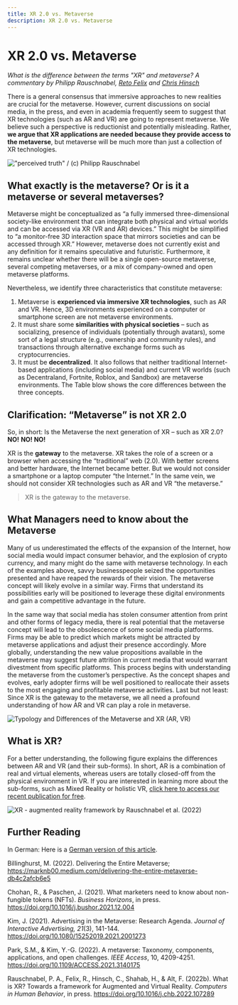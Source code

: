 ```yaml
---
title: XR 2.0 vs. Metaverse
description: XR 2.0 vs. Metaverse
---
```

# XR 2.0 vs. Metaverse

*What is the difference between the terms "XR" and metaverse?* *A commentary by Philipp Rauschnabel,* *[Reto Felix](https://www.linkedin.com/in/reto-felix-7b838a2/)* *and* *[Chris Hinsch](https://www.linkedin.com/in/chris-hinsch-01ab9a5/)*

There is a general consensus that immersive approaches to new realities are crucial for the metaverse. However, current discussions on social media, in the press, and even in academia frequently seem to suggest that XR technologies (such as AR and VR) are going to represent metaverse. We believe such a perspective is reductionist and potentially misleading. Rather, **we argue that XR applications are needed because they provide access to the metaverse**, but metaverse will be much more than just a collection of XR technologies.

!["perceived truth" / (c) Philipp Rauschnabel ](https://media.licdn.com/dms/image/C4D12AQHupVb5vTKCJg/article-cover_image-shrink_423_752/0/1651515636994?e=1681948800&v=beta&t=HP1VmUhYbVp1mDk95JH_gkXvDSIm1R-gr0dwxMRPLQA)

## What exactly is the metaverse? Or is it a metaverse or several metaverses?

Metaverse might be conceptualized as “a fully immersed three-dimensional society-like environment that can integrate both physical and virtual worlds and can be accessed via XR (VR and AR) devices.” This might be simplified to “a monitor-free 3D interaction space that mirrors societies and can be accessed through XR.” However, metaverse does not currently exist and any definition for it remains speculative and futuristic. Furthermore, it remains unclear whether there will be a single open-source metaverse, several competing metaverses, or a mix of company-owned and open metaverse platforms.

Nevertheless, we identify three characteristics that constitute metaverse:

1. Metaverse is **experienced via immersive XR technologies**, such as AR and VR. Hence, 3D environments experienced on a computer or smartphone screen are not metaverse environments.
2. It must share some **similarities with physical societies** – such as socializing, presence of individuals (potentially through avatars), some sort of a legal structure (e.g., ownership and community rules), and transactions through alternative exchange forms such as cryptocurrencies.
3. It must be **decentralized**. It also follows that neither traditional Internet-based applications (including social media) and current VR worlds (such as Decentraland, Fortnite, Roblox, and Sandbox) are metaverse environments. The Table blow shows the core differences between the three concepts.

## Clarification: “Metaverse” is not XR 2.0

So, in short: Is the Metaverse the next generation of XR – such as XR 2.0? **NO!** **NO! NO!**

XR is the **gateway** to the metaverse. XR takes the role of a screen or a browser when accessing the “traditional” web (2.0). With better screens and better hardware, the Internet became better. But we would not consider a smartphone or a laptop computer “the Internet.” In the same vein, we should not consider XR technologies such as AR and VR “the metaverse.”

> XR is the gateway to the metaverse.

## What Managers need to know about the Metaverse

Many of us underestimated the effects of the expansion of the Internet, how social media would impact consumer behavior, and the explosion of crypto currency, and many might do the same with metaverse technology. In each of the examples above, savvy businesspeople seized the opportunities presented and have reaped the rewards of their vision. The metaverse concept will likely evolve in a similar way. Firms that understand its possibilities early will be positioned to leverage these digital environments and gain a competitive advantage in the future.

In the same way that social media has stolen consumer attention from print and other forms of legacy media, there is real potential that the metaverse concept will lead to the obsolescence of some social media platforms. Firms may be able to predict which markets might be attracted by metaverse applications and adjust their presence accordingly. More globally, understanding the new value propositions available in the metaverse may suggest future attrition in current media that would warrant divestment from specific platforms. This process begins with understanding the metaverse from the customer’s perspective. As the concept shapes and evolves, early adopter firms will be well positioned to reallocate their assets to the most engaging and profitable metaverse activities. Last but not least: Since XR is the gateway to the metaverse, we all need a profound understanding of how AR and VR can play a role in metaverse.

![Typology and Differences of the Metaverse and XR (AR, VR)](https://media.licdn.com/dms/image/C4D12AQGh9BkE8TYH2A/article-inline_image-shrink_1500_2232/0/1651141520860?e=1681948800&v=beta&t=8yy-8cLWTycVUaQjdPZ0ez1gAUDC_RsPPvmHqUNjUJs)

## **What is XR?**

For a better understanding, the following figure explains the differences between AR and VR (and their sub-forms). In short, AR is a combination of real and virtual elements, whereas users are totally closed-off from the physical environment in VR. If you are interested in learning more about the sub-forms, such as Mixed Reality or holistic VR, [click here to access our recent publication for free](https://www.sciencedirect.com/science/article/pii/S074756322200111X).

![XR - augmented reality framework by Rauschnabel et al. (2022)](https://media.licdn.com/dms/image/C4D12AQHLCbgJuwV4zg/article-inline_image-shrink_1500_2232/0/1651142781804?e=1681948800&v=beta&t=I9AqMPnqFLO58_2UtTGATFDwVk-OPAzCP0av97oCN7s)

## Further Reading

In German: Here is a [German version of this article](https://www.philipprauschnabel.com/blog/metaverse-ist-nicht-xr-2-0/).

Billinghurst, M. (2022). Delivering the Entire Metaverse; https://marknb00.medium.com/delivering-the-entire-metaverse-db4c2afcb6e5

Chohan, R., & Paschen, J. (2021). What marketers need to know about non-fungible tokens (NFTs). *Business Horizons*, in press. https://doi.org/10.1016/j.bushor.2021.12.004

Kim, J. (2021). Advertising in the Metaverse: Research Agenda. *Journal of Interactive Advertising, 21*(3), 141-144. https://doi.org/10.1080/15252019.2021.2001273

Park, S.M., & Kim, Y.-G. (2022). A metaverse: Taxonomy, components, applications, and open challenges. *IEEE Access*, 10, 4209-4251. https://doi.org/10.1109/ACCESS.2021.3140175

Rauschnabel, P. A., Felix, R., Hinsch, C., Shahab, H., & Alt, F. (2022b). What is XR? Towards a framework for Augmented and Virtual Reality. *Computers in Human Behavior*, in press. https://doi.org/10.1016/j.chb.2022.107289
